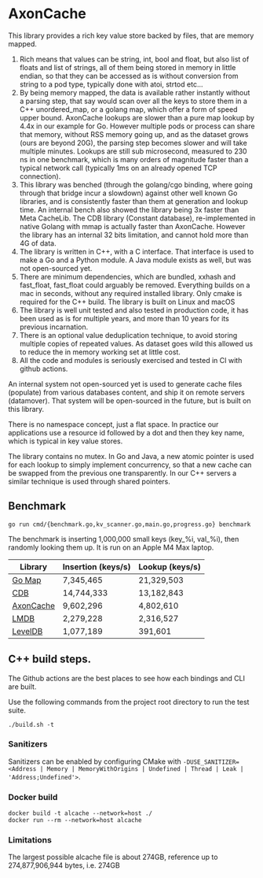 # AxonCache

This library provides a rich key value store backed by files, that are memory mapped.

1. Rich means that values can be string, int, bool and float, but also list of floats and list of strings, all of them being stored in memory in little endian, so that they can be accessed as is without conversion from string to a pod type, typically done with atoi, strtod etc...
2. By being memory mapped, the data is available rather instantly without a parsing step, that say would scan over all the keys to store them in a C++ unordered_map, or a golang map, which offer a form of speed upper bound. AxonCache lookups are slower than a pure map lookup by 4.4x in our example for Go. However multiple pods or process can share that memory, without RSS memory going up, and as the dataset grows (ours are beyond 20G), the parsing step becomes slower and will take multiple minutes. Lookups are still sub microsecond, measured to 230 ns in one benchmark, which is many orders of magnitude faster than a typical network call (typically 1ms on an already opened TCP connection).
3. This library was benched (through the golang/cgo binding, where going through that bridge incur a slowdown) against other well known Go libraries, and is consistently faster than them at generation and lookup time. An internal bench also showed the library being 3x faster than Meta CacheLib. The CDB library (Constant database), re-implemented in native Golang with mmap is actually faster than AxonCache. However the library has an internal 32 bits limitation, and cannot hold more than 4G of data.
4. The library is written in C++, with a C interface. That interface is used to make a Go and a Python module. A Java module exists as well, but was not open-sourced yet.
5. There are minimum dependencies, which are bundled, xxhash and fast_float, fast_float could arguably be removed. Everything builds on a mac in seconds, without any required installed library. Only cmake is required for the C++ build. The library is built on Linux and macOS
6. The library is well unit tested and also tested in production code, it has been used as is for multiple years, and more than 10 years for its previous incarnation.
7. There is an optional value deduplication technique, to avoid storing multiple copies of repeated values. As dataset goes wild this allowed us to reduce the in memory working set at little cost.
8. All the code and modules is seriously exercised and tested in CI with github actions.

An internal system not open-sourced yet is used to generate cache files (populate) from various databases content, and ship it on remote servers (datamover). That system will be open-sourced in the future, but is built on this library.

There is no namespace concept, just a flat space. In practice our applications use a resource id followed by a dot and then they key name, which is typical in key value stores.

The library contains no mutex. In Go and Java, a new atomic pointer is used for each lookup to simply implement concurrency, so that a new cache can be swapped from the previous one transparently. In our C++ servers a similar technique is used through shared pointers.

## Benchmark

```
go run cmd/{benchmark.go,kv_scanner.go,main.go,progress.go} benchmark
```

The benchmark is inserting 1,000,000 small keys (key_%i, val_%i), then randomly looking them up.
It is run on an Apple M4 Max laptop.

| Library                                            | Insertion (keys/s) | Lookup (keys/s) |
| -------------------------------------------------- | ------------------ | ----------------|
| [Go Map](https://pkg.go.dev/builtin#map)           |  7,345,465         | 21,329,503      |
| [CDB](https://cr.yp.to/cdb.html)                   |  14,744,333        | 13,182,843      |
| [AxonCache](https://github.com/AppLovin/AxonCache) |  9,602,296         | 4,802,610       |
| [LMDB](https://symas.com/lmdb/)                    |  2,279,228         | 2,316,527       |
| [LevelDB](https://github.com/google/leveldb)       |  1,077,189         | 391,601         |

## C++ build steps.

The Github actions are the best places to see how each bindings and CLI are built.

Use the following commands from the project root directory to run the test suite.

```
./build.sh -t
```

### Sanitizers

Sanitizers can be enabled by configuring CMake with `-DUSE_SANITIZER=<Address | Memory | MemoryWithOrigins | Undefined | Thread | Leak | 'Address;Undefined'>`.

### Docker build

```
docker build -t alcache --network=host ./
docker run --rm --network=host alcache
```

### Limitations

The largest possible alcache file is about 274GB, reference up to 274,877,906,944 bytes, i.e. 274GB
